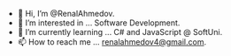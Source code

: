 - 👋 Hi, I’m @RenalAhmedov.
- 👀 I’m interested in ... Software Development.
- 🌱 I’m currently learning ... C# and JavaScript @ SoftUni.
- 📫 How to reach me ... renalahmedov4@gmail.com.

<!---
RenalAhmedov/RenalAhmedov is a ✨ special ✨ repository because its `README.md` (this file) appears on your GitHub profile.
You can click the Preview link to take a look at your changes.
--->
